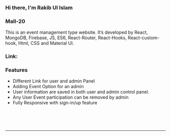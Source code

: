 
### Hi there, I'm Rakib Ul Islam

### Mall-20
This is an event management type website. It’s developed by React, MongoDB, Firebase, JS, ES6, React-Router, React-Hooks, React-custom-hook, Html, CSS and Material UI.


### Link: 

### Features
-	Different Link for user and admin Panel
-	Adding Event Option for an admin
-	User information are saved in both user and admin control panel.
-	Any User Event participation can be removed by admin
-	Fully Responsive with sign-in/up feature

<br />
<br />
<br />

---

